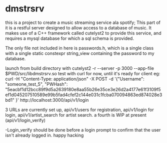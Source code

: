 # dmstrsrv
this is a project to create a music streaming service ala spotify;
This part of it is a restful server designed to allow access to a database of music.
It makes use of a C++ framework called cutelyst2 to provide this service, and requires a mysql database for which a sql schema is provided.

The only file not included in here is passwords.h, which is a single class with a single static constexpr string_view containing the password to my database.

launch from build directory with cutelyst2 -r --server -p 3000 --app-file $PWD/src/libdmstrsrv.so
test with curl for now, until it's ready for client
eg:
curl -H "Content-Type: application/json" -X POST -d '{"Username": "someone_test_5", "PWHash": "5eacbf1d12bcc89f9d5a2639180e8aa55b26e35ce3e26d2a4177e61f3109f5ef1d045207510589e99b5fad4cfef2c144e031c1fcba070094863ed874028e3bd1" }' http://localhost:3000/api/v1/login

3 URLs are currently set up, api/v1/users for registration, api/v1/login for login, api/v1/artist_search for artist search.
a fourth is WIP at present (api/v1/login_verify)

-Login_verify should be done before a login prompt to confirm that the user isn't already logged in.
happy hacking
